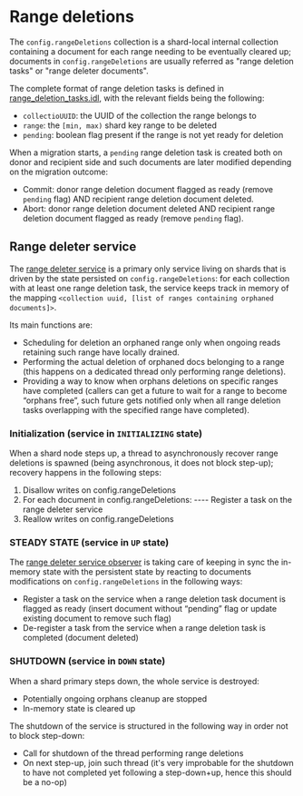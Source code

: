 # Range deletions

The `config.rangeDeletions` collection is a shard-local internal collection containing a document for each range needing to be eventually cleared up; documents in `config.rangeDeletions` are usually referred as "range deletion tasks" or "range deleter documents".

The complete format of range deletion tasks is defined in [range_deletion_tasks.idl](https://github.com/mongodb/mongo/blob/master/src/mongo/db/s/range_deletion_task.idl), with the relevant fields being the following:

- `collectioUUID`: the UUID of the collection the range belongs to
- `range`: the `[min, max)` shard key range to be deleted
- `pending`: boolean flag present if the range is not yet ready for deletion

When a migration starts, a `pending` range deletion task is created both on donor and recipient side and such documents are later modified depending on the migration outcome:

- Commit: donor range deletion document flagged as ready (remove `pending` flag) AND recipient range deletion document deleted.
- Abort: donor range deletion document deleted AND recipient range deletion document flagged as ready (remove `pending` flag).

## Range deleter service

The [range deleter service](https://github.com/mongodb/mongo/blob/v7.0/src/mongo/db/s/range_deleter_service.h) is a primary only service living on shards that is driven by the state persisted on `config.rangeDeletions`: for each collection with at least one range deletion task, the service keeps track in memory of the mapping `<collection uuid, [list of ranges containing orphaned documents]>`.

Its main functions are:

- Scheduling for deletion an orphaned range only when ongoing reads retaining such range have locally drained.
- Performing the actual deletion of orphaned docs belonging to a range (this happens on a dedicated thread only performing range deletions).
- Providing a way to know when orphans deletions on specific ranges have completed (callers can get a future to wait for a range to become “orphans free”, such future gets notified only when all range deletion tasks overlapping with the specified range have completed).

### Initialization (service in `INITIALIZING` state)

When a shard node steps up, a thread to asynchronously recover range deletions is spawned (being asynchronous, it does not block step-up); recovery happens in the following steps:

1. Disallow writes on config.rangeDeletions
2. For each document in config.rangeDeletions:
   ---- Register a task on the range deleter service
3. Reallow writes on config.rangeDeletions

### STEADY STATE (service in `UP` state)

The [range deleter service observer](https://github.com/mongodb/mongo/blob/v7.0/src/mongo/db/s/range_deleter_service_op_observer.h) is taking care of keeping in sync the in-memory state with the persistent state by reacting to documents modifications on `config.rangeDeletions` in the following ways:

- Register a task on the service when a range deletion task document is flagged as ready (insert document without “pending” flag or update existing document to remove such flag)
- De-register a task from the service when a range deletion task is completed (document deleted)

### SHUTDOWN (service in `DOWN` state)

When a shard primary steps down, the whole service is destroyed:

- Potentially ongoing orphans cleanup are stopped
- In-memory state is cleared up

The shutdown of the service is structured in the following way in order not to block step-down:

- Call for shutdown of the thread performing range deletions
- On next step-up, join such thread (it's very improbable for the shutdown to have not completed yet following a step-down+up, hence this should be a no-op)
